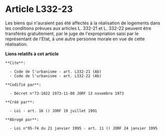 # Article L332-23

Les biens qui n'auraient pas été affectés à la réalisation de logements dans les conditions prévues aux articles L. 332-21 et
L. 332-22 peuvent être transférés gratuitement, par le juge de l'expropriation saisi par le représentant de l'Etat, à une
autre personne morale en vue de cette réalisation.

**Liens relatifs à cet article**

	**Cite**:

	  - Code de l'urbanisme - art. L332-21 (Ab)
	  - Code de l'urbanisme - art. L332-22 (Ab)

	**Codifié par**:

	  - Décret n°73-1022 1973-11-08 JORF 13 novembre 1973

	**Créé par**:

	  - Loi - art. 16 () JORF 19 juillet 1991

	**Abrogé par**:

	  - Loi n°95-74 du 21 janvier 1995 - art. 11 () JORF 24 janvier 1995
